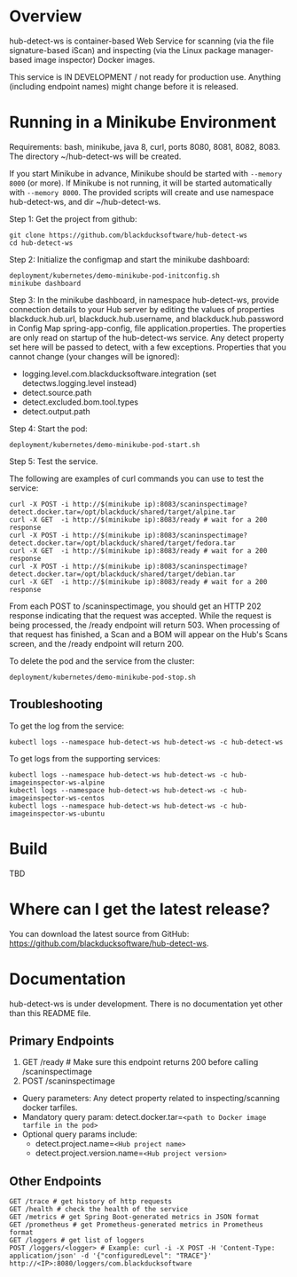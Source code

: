 # Overview #
hub-detect-ws is container-based Web Service for scanning (via the file signature-based iScan) and inspecting (via the Linux package manager-based image inspector) Docker images.

This service is IN DEVELOPMENT / not ready for production use. Anything (including endpoint names) might change before it is released.

# Running in a Minikube Environment

Requirements: bash, minikube, java 8, curl, ports 8080, 8081, 8082, 8083. The directory ~/hub-detect-ws will be created.

If you start Minikube in advance, Minikube should be started with `--memory 8000` (or more). If Minikube is not running, it will be started automatically with `--memory 8000`. The provided scripts will create and use namespace hub-detect-ws, and dir ~/hub-detect-ws.

Step 1: Get the project from github:
```
git clone https://github.com/blackducksoftware/hub-detect-ws
cd hub-detect-ws
```

Step 2: Initialize the configmap and start the minikube dashboard:
```
deployment/kubernetes/demo-minikube-pod-initconfig.sh
minikube dashboard
```

Step 3: In the minikube dashboard, in namespace hub-detect-ws, provide connection details to your Hub server by editing the values of properties blackduck.hub.url, blackduck.hub.username, and blackduck.hub.password in Config Map spring-app-config, file application.properties. The properties are only read on startup of the hub-detect-ws service. Any detect property set here will be passed to detect, with a few exceptions. Properties that you cannot change (your changes will be ignored):
* logging.level.com.blackducksoftware.integration (set detectws.logging.level instead)
* detect.source.path 
* detect.excluded.bom.tool.types
* detect.output.path

Step 4: Start the pod:
```
deployment/kubernetes/demo-minikube-pod-start.sh
```

Step 5: Test the service. 

The following are examples of curl commands you can use to test the service:

```
curl -X POST -i http://$(minikube ip):8083/scaninspectimage?detect.docker.tar=/opt/blackduck/shared/target/alpine.tar
curl -X GET  -i http://$(minikube ip):8083/ready # wait for a 200 response
curl -X POST -i http://$(minikube ip):8083/scaninspectimage?detect.docker.tar=/opt/blackduck/shared/target/fedora.tar
curl -X GET  -i http://$(minikube ip):8083/ready # wait for a 200 response
curl -X POST -i http://$(minikube ip):8083/scaninspectimage?detect.docker.tar=/opt/blackduck/shared/target/debian.tar
curl -X GET  -i http://$(minikube ip):8083/ready # wait for a 200 response
```

From each POST to /scaninspectimage, you should get an HTTP 202 response indicating that the request was accepted. While the request is being processed, the /ready endpoint will return 503. When processing of that request has finished, a Scan and a BOM will appear on the Hub's Scans screen, and the /ready endpoint will return 200. 

To delete the pod and the service from the cluster:

```
deployment/kubernetes/demo-minikube-pod-stop.sh
```

## Troubleshooting

To get the log from the service:

```
kubectl logs --namespace hub-detect-ws hub-detect-ws -c hub-detect-ws
```

To get logs from the supporting services:

```
kubectl logs --namespace hub-detect-ws hub-detect-ws -c hub-imageinspector-ws-alpine
kubectl logs --namespace hub-detect-ws hub-detect-ws -c hub-imageinspector-ws-centos
kubectl logs --namespace hub-detect-ws hub-detect-ws -c hub-imageinspector-ws-ubuntu
```

# Build
TBD

# Where can I get the latest release? #
You can download the latest source from GitHub: https://github.com/blackducksoftware/hub-detect-ws. 

# Documentation #
hub-detect-ws is under development. There is no documentation yet other than this README file.

## Primary Endpoints ##

1. GET /ready # Make sure this endpoint returns 200 before calling /scaninspectimage
1. POST /scaninspectimage
  * Query parameters: Any detect property related to inspecting/scanning docker tarfiles.
  * Mandatory query param: detect.docker.tar=`<path to Docker image tarfile in the pod>`
  * Optional query params include:
    * detect.project.name=`<Hub project name>`
    * detect.project.version.name=`<Hub project version>`


## Other Endpoints ##

```
GET /trace # get history of http requests
GET /health # check the health of the service
GET /metrics # get Spring Boot-generated metrics in JSON format
GET /prometheus # get Prometheus-generated metrics in Prometheus format
GET /loggers # get list of loggers
POST /loggers/<logger> # Example: curl -i -X POST -H 'Content-Type: application/json' -d '{"configuredLevel": "TRACE"}' http://<IP>:8080/loggers/com.blackducksoftware
```


